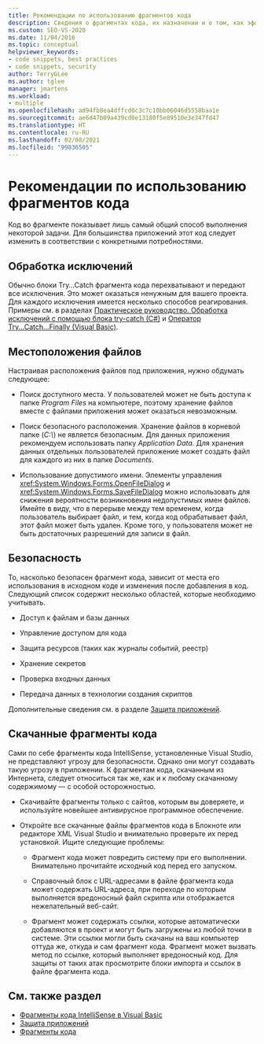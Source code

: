 ```yaml
---
title: Рекомендации по использованию фрагментов кода
description: Сведения о фрагментах кода, их назначении и о том, как эффективно использовать их с вашим приложением.
ms.custom: SEO-VS-2020
ms.date: 11/04/2016
ms.topic: conceptual
helpviewer_keywords:
- code snippets, best practices
- code snippets, security
author: TerryGLee
ms.author: tglee
manager: jmartens
ms.workload:
- multiple
ms.openlocfilehash: ad94fb8ea4dffcd0c3c7c10bb06046d5558baa1e
ms.sourcegitcommit: ae6d47b09a439cd0e13180f5e89510e3e347fd47
ms.translationtype: HT
ms.contentlocale: ru-RU
ms.lasthandoff: 02/08/2021
ms.locfileid: "99836505"
---
```

# <a name="best-practices-for-using-code-snippets"></a>Рекомендации по использованию фрагментов кода

Код во фрагменте показывает лишь самый общий способ выполнения некоторой задачи. Для большинства приложений этот код следует изменить в соответствии с конкретными потребностями.

## <a name="handling-exceptions"></a>Обработка исключений

Обычно блоки Try…Catch фрагмента кода перехватывают и передают все исключения. Это может оказаться ненужным для вашего проекта. Для каждого исключения имеется несколько способов реагирования. Примеры см. в разделах [Практическое руководство. Обработка исключений с помощью блока try-catch (C#)](/dotnet/csharp/programming-guide/exceptions/how-to-handle-an-exception-using-try-catch) и [Оператор Try...Catch...Finally (Visual Basic)](/dotnet/visual-basic/language-reference/statements/try-catch-finally-statement).

## <a name="file-locations"></a>Местоположения файлов

Настраивая расположения файлов под приложения, нужно обдумать следующее:

- Поиск доступного места. У пользователей может не быть доступа к папке *Program Files* на компьютере, поэтому хранение файлов вместе с файлами приложения может оказаться невозможным.

- Поиск безопасного расположения. Хранение файлов в корневой папке (*C:\\*) не является безопасным. Для данных приложения рекомендуем использовать папку *Application Data*. Для хранения данных отдельных пользователей приложение может создать файл для каждого из них в папке *Documents*.

- Использование допустимого имени. Элементы управления <xref:System.Windows.Forms.OpenFileDialog> и <xref:System.Windows.Forms.SaveFileDialog> можно использовать для снижения вероятности возникновения недопустимых имен файлов. Имейте в виду, что в перерыве между тем временем, когда пользователь выбирает файл, и тем, когда код обрабатывает файл, этот файл может быть удален. Кроме того, у пользователя может не быть достаточных разрешений для записи в файл.

## <a name="security"></a>Безопасность

То, насколько безопасен фрагмент кода, зависит от места его использования в исходном коде и изменения после добавления в код. Следующий список содержит несколько областей, которые необходимо учитывать.

- Доступ к файлам и базы данных

- Управление доступом для кода

- Защита ресурсов (таких как журналы событий, реестр)

- Хранение секретов

- Проверка входных данных

- Передача данных в технологии создания скриптов

Дополнительные сведения см. в разделе [Защита приложений](../ide/securing-applications.md).

## <a name="downloaded-code-snippets"></a>Скачанные фрагменты кода

Сами по себе фрагменты кода IntelliSense, установленные Visual Studio, не представляют угрозу для безопасности. Однако они могут создавать такую угрозу в приложении. К фрагментам кода, скачанным из Интернета, следует относиться так же, как и к любому скачанному содержимому — с особой осторожностью.

- Скачивайте фрагменты только с сайтов, которым вы доверяете, и используйте новейшее антивирусное программное обеспечение.

- Откройте все скачанные файлы фрагментов кода в Блокноте или редакторе XML Visual Studio и внимательно проверьте их перед установкой. Ищите следующие проблемы:

  - Фрагмент кода может повредить систему при его выполнении. Внимательно прочитайте исходный код перед его запуском.

  - Справочный блок с URL-адресами в файле фрагмента кода может содержать URL-адреса, при переходе по которым выполняется вредоносный файл скрипта или отображается нежелательный веб-сайт.

  - Фрагмент может содержать ссылки, которые автоматически добавляются в проект и могут быть загружены из любой точки в системе. Эти ссылки могли быть скачаны на ваш компьютер оттуда же, откуда и сам фрагмент кода. Фрагмент может вызвать метод по ссылке, который выполняет вредоносный код. Для защиты от таких атак просмотрите блоки импорта и ссылок в файле фрагмента кода.

## <a name="see-also"></a>См. также раздел

- [Фрагменты кода IntelliSense в Visual Basic](/dotnet/visual-basic/developing-apps/using-ide/intellisense-code-snippets)
- [Защита приложений](../ide/securing-applications.md)
- [Фрагменты кода](../ide/code-snippets.md)
